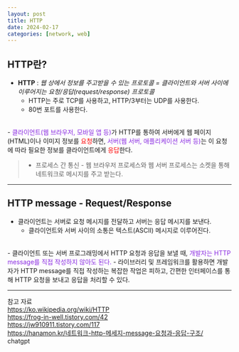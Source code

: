 ```yaml
---
layout: post
title: HTTP
date: 2024-02-17
categories: [network, web]
---
```

## HTTP란?
- **HTTP** : *웹 상에서 정보를 주고받을 수 있는 프로토콜 = 클라이언트와 서버 사이에 이루어지는 요청/응답(request/response) 프로토콜*    
    - HTTP는 주로 TCP를 사용하고, HTTP/3부터는 UDP를 사용한다.
    - 80번 포트를 사용한다.  
<br>
- <span style="color:blueviolet">클라이언트(웹 브라우저, 모바일 앱 등)</span>가 HTTP를 통하여 서버에게 웹 페이지(HTML)이나 이미지 정보를 <span style="color:red">요청</span>하면, <span style="color:blueviolet">서버(웹 서버, 애플리케이션 서버 등)</span>는 이 요청에 따라 필요한 정보를 클라이언트에게 <span style="color:red">응답</span>한다. 

> - 프로세스 간 통신
    - 웹 브라우저 프로세스와 웹 서버 프로세스는 소켓을 통해 네트워크로 메시지를 주고 받는다.  

---
## HTTP message - Request/Response
- 클라이언트는 서버로 요청 메시지를 전달하고 서버는 응답 메시지를 보낸다.
    - 클라이언트와 서버 사이의 소통은 텍스트(ASCII) 메시지로 이루어진다.  
<br>
- 클라이언트 또는 서버 프로그래밍에서 HTTP 요청과 응답을 보낼 때, <span style="color:blueviolet">개발자는 HTTP message를 직접 작성하지 않아도 된다.</span>
    - 라이브러리 및 프레임워크를 활용하면 개발자가 HTTP message를 직접 작성하는 복잡한 작업은 피하고, 간편한 인터페이스를 통해 HTTP 요청을 보내고 응답을 처리할 수 있다.


---
참고 자료   
https://ko.wikipedia.org/wiki/HTTP  
https://frog-in-well.tistory.com/42  
https://jw910911.tistory.com/117  
https://hanamon.kr/네트워크-http-메세지-message-요청과-응답-구조/  
chatgpt
